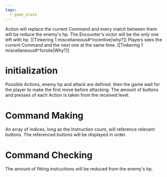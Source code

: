 ```yaml
---
tags:
  - game_state
---
```


Action will replace the current Command and every match between them will be reduce the enemy's hp.
The Encounter's victor will be the only one left with hp. [[Tinkering 1 miscellaneous#^incentive|why?]] 
Players sees the current Command and the next one at the same time. [[Tinkering 1 miscellaneous#^forsite|Why?]] 
# initialization
Possible Actions, enemy hp and attack are defined.
then the game wait for the player to make the first move before attacking.
The amount of buttons and presses of each Action is taken from the received level.
# Command Making
An array of indices, long as the Instruction count, will reference relevant buttons.
The referenced buttons will be displayed in order.
# Command Checking 
The amount of fitting instructions will be reduced from the enemy's hp.

